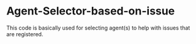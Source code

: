 # Agent-Selector-based-on-issue
This code is basically used for selecting agent(s) to help with issues that are registered.
